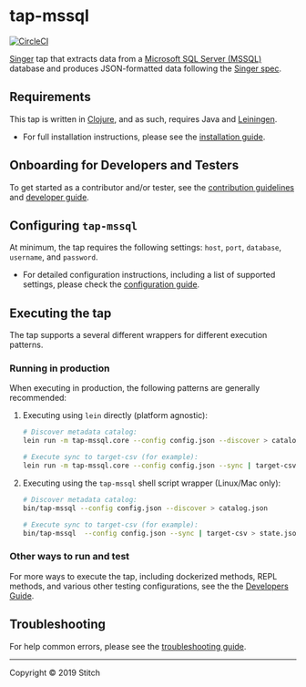 # tap-mssql

[![CircleCI](https://circleci.com/gh/singer-io/tap-mssql.svg?style=svg)](https://circleci.com/gh/singer-io/tap-mssql)

[Singer](https://www.singer.io/) tap that extracts data from a [Microsoft SQL Server (MSSQL)](https://www.microsoft.com/en-us/sql-server/default.aspx) database and produces JSON-formatted data following the [Singer spec](https://github.com/singer-io/getting-started/blob/master/docs/SPEC.md).

## Requirements

This tap is written in [Clojure](https://clojure.org/), and as such, requires Java and [Leiningen](https://leiningen.org/).

* For full installation instructions, please see the [installation guide](docs/installation.md).

## Onboarding for Developers and Testers

To get started as a contributor and/or tester, see the [contribution guidelines](docs/CONTRIBUTING.md) and [developer guide](docs/dev_guide.md).

## Configuring `tap-mssql`

At minimum, the tap requires the following settings: `host`, `port`, `database`, `username`, and `password`.

* For detailed configuration instructions, including a list of supported settings, please check the [configuration guide](docs/config.md).

## Executing the tap

The tap supports a several different wrappers for different execution patterns.

### Running in production

When executing in production, the following patterns are generally recommended:

1. Executing using `lein` directly (platform agnostic):

    ```bash
    # Discover metadata catalog:
    lein run -m tap-mssql.core --config config.json --discover > catalog.json

    # Execute sync to target-csv (for example):
    lein run -m tap-mssql.core --config config.json --sync | target-csv > state.json
    ```

2. Executing using the `tap-mssql` shell script wrapper (Linux/Mac only):

    ```bash
    # Discover metadata catalog:
    bin/tap-mssql --config config.json --discover > catalog.json

    # Execute sync to target-csv (for example):
    bin/tap-mssql  --config config.json --sync | target-csv > state.json
    ```

### Other ways to run and test

For more ways to execute the tap, including dockerized methods, REPL methods, and various other testing configurations, see the the [Developers Guide](docs/dev_guide.md).

## Troubleshooting

For help common errors, please see the [troubleshooting guide](docs/troubleshooting.md).

---

Copyright &copy; 2019 Stitch

